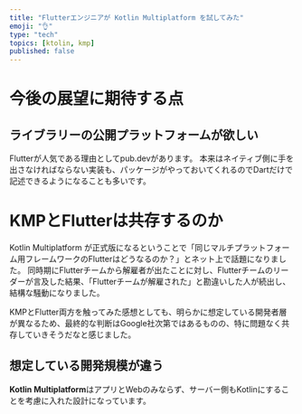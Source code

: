 ```yaml
---
title: "Flutterエンジニアが Kotlin Multiplatform を試してみた"
emoji: "👌"
type: "tech"
topics: [ktolin, kmp]
published: false
---
```


# 今後の展望に期待する点

## ライブラリーの公開プラットフォームが欲しい
Flutterが人気である理由としてpub.devがあります。
本来はネイティブ側に手を出さなければならない実装も、パッケージがやっておいてくれるのでDartだけで記述できるようになることも多いです。

# KMPとFlutterは共存するのか
Kotlin Multiplatform が正式版になるということで「同じマルチプラットフォーム用フレームワークのFlutterはどうなるのか？」とネット上で話題になりました。
同時期にFlutterチームから解雇者が出たことに対し、Flutterチームのリーダーが言及した結果、「Flutterチームが解雇された」と勘違いした人が続出し、結構な騒動になりました。


KMPとFlutter両方を触ってみた感想としても、明らかに想定している開発者層が異なるため、最終的な判断はGoogle社次第ではあるものの、特に問題なく共存していきそうだなと感じました。

## 想定している開発規模が違う
**Kotlin Multiplatform**はアプリとWebのみならず、サーバー側もKotlinにすることを考慮に入れた設計になっています。
